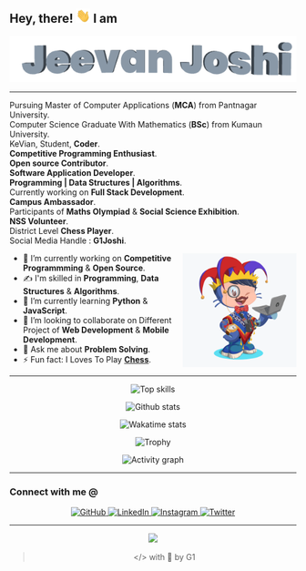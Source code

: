 ## Hey, there! <img src="https://raw.githubusercontent.com/G1Joshi/Assets/main/hey%20there.gif" alt="Octocat" width="25" height="25"> I am

<div align="center">

![🅹🅴🅴🆅🅰🅽  🅹🅾🆂🅷🅸](https://raw.githubusercontent.com/G1Joshi/Assets/main/Name/JeevanJoshi.gif)

</div>

---

Pursuing Master of Computer Applications (**MCA**) from Pantnagar University.<br>
Computer Science Graduate With Mathematics (**BSc**) from Kumaun University.<br>
KeVian, Student, **Coder**.<br>
**Competitive Programming Enthusiast**.<br>
**Open source Contributor**.<br>
**Software Application Developer**.<br>
**Programming | Data Structures | Algorithms**.<br>
Currently working on **Full Stack Development**.<br>
**Campus Ambassador**.<br>
Participants of **Maths Olympiad** & **Social Science Exhibition**.<br>
**NSS Volunteer**.<br>
District Level **Chess Player**.<br>
Social Media Handle : **G1Joshi**.

<img align="right" src="https://raw.githubusercontent.com/G1Joshi/Assets/main/octocat.png" alt="Octocat" width="200" height="200">

- 🔭 I’m currently working on **Competitive Programmming** & **Open Source**.
- ✍️ I'm skilled in **Programming**, **Data Structures** & **Algorithms**.
- 🌱 I’m currently learning **Python** & **JavaScript**.
- 👯 I’m looking to collaborate on Different Project of **Web Development** & **Mobile Development**.
- 💬 Ask me about **Problem Solving**.
- ⚡ Fun fact: I Loves To Play **[Chess](https://www.chess.com/member/G1Joshi)**.

---

<div align="center">

![Top skills](https://github-readme-stats.vercel.app/api/top-langs/?username=G1Joshi&langs_count=10&hide_border=true&layout=compact&theme=dracula)

![Github stats](https://github-readme-stats.vercel.app/api?username=G1Joshi&count_private=true&include_all_commits=true&show_icons=true&hide_border=true&theme=dracula)

![Wakatime stats](https://github-readme-stats.vercel.app/api/wakatime?username=G1Joshi&layout=compact&hide_border=true&theme=dracula)

![Trophy](https://github-profile-trophy.vercel.app/?username=G1Joshi&theme=dracula&column=4&no-frame=true)

![Activity graph](https://activity-graph.herokuapp.com/graph?username=G1Joshi&area=true&hide_border=true&theme=dracula)

</div>

---

### Connect with me @

<div align="center">

  <a href="https://github.com/G1Joshi">
    <img src="https://img.shields.io/static/v1?style=for-the-badge&label=GitHub&labelColor=silver&logo=github&logoColor=black&message=G1Joshi&color=black&link=https://github.com/G1Joshi" alt="GitHub" />
  </a>

  <a href="https://linkedin.com/in/G1Joshi">
    <img src="https://img.shields.io/static/v1?style=for-the-badge&label=LinkedIn&labelColor=silver&logo=linkedin&logoColor=blue&message=G1Joshi&color=blue&link=https://linkedin.com/in/G1Joshi" alt="LinkedIn" />
  </a>

  <a href="https://instagram.com/G1Joshi">
    <img src="https://img.shields.io/static/v1?style=for-the-badge&label=instagram&labelColor=silver&logo=instagram&logoColor=red&message=G1Joshi&color=red&link=https://instagram.com/G1Joshi" alt="Instagram" />
  </a>

  <a href="https://twitter.com/G1Joc">
    <img src="https://img.shields.io/static/v1?style=for-the-badge&label=Twitter&labelColor=silver&logo=twitter&logoColor=blue&message=G1JoC&color=blue&link=https://twitter.com/G1JoC" alt="Twitter" />
  </a>

</div>

---

<div align="center">

![](https://profile-counter.glitch.me/G1Joshi/count.svg)

</div>

<div align="center">

> </> with 🤍 by G1

</div>
